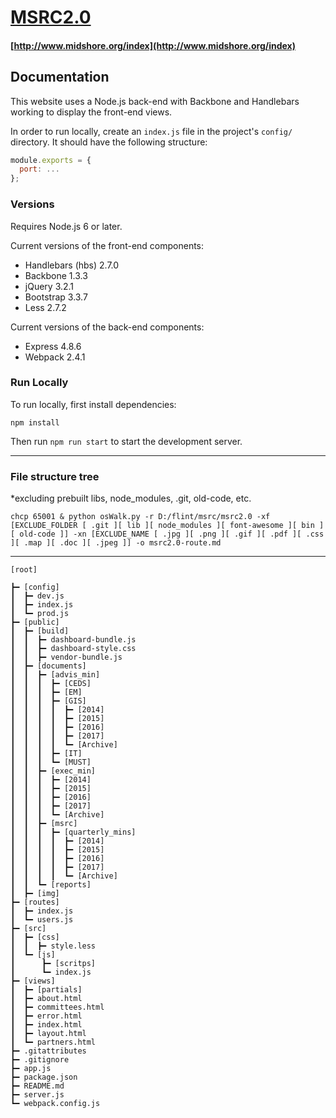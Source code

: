 # [MSRC2.0](http://www.midshore.org/index)
#### [http://www.midshore.org/index](http://www.midshore.org/index)


## Documentation
This website uses a Node.js back-end with Backbone and Handlebars working to display the front-end views.

In order to run locally, create an `index.js` file in the project's `config/` directory. It should have the following structure:

```javascript
module.exports = {
  port: ...
};
```

### Versions
Requires Node.js 6 or later.

Current versions of the front-end components:

- Handlebars (hbs) 2.7.0
- Backbone 1.3.3
- jQuery 3.2.1
- Bootstrap 3.3.7
- Less 2.7.2

Current versions of the back-end components:

- Express 4.8.6
- Webpack 2.4.1

### Run Locally
To run locally, first install dependencies:

```
npm install
```

Then run `npm run start` to start the development server.

---
### File structure tree
*excluding prebuilt libs, node_modules, .git, old-code, etc.

```
chcp 65001 & python osWalk.py -r D:/flint/msrc/msrc2.0 -xf [EXCLUDE_FOLDER [ .git ][ lib ][ node_modules ][ font-awesome ][ bin ][ old-code ]] -xn [EXCLUDE_NAME [ .jpg ][ .png ][ .gif ][ .pdf ][ .css ][ .map ][ .doc ][ .jpeg ]] -o msrc2.0-route.md
```
---
```
[root]

┣━ [config]
┃  ┣━ dev.js
┃  ┣━ index.js
┃  ┗━ prod.js
┣━ [public]
┃  ┣━ [build]
┃  ┃  ┣━ dashboard-bundle.js
┃  ┃  ┣━ dashboard-style.css
┃  ┃  ┣━ vendor-bundle.js
┃  ┣━ [documents]
┃  ┃  ┣━ [advis_min]
┃  ┃  ┃  ┣━ [CEDS]
┃  ┃  ┃  ┣━ [EM]
┃  ┃  ┃  ┣━ [GIS]
┃  ┃  ┃  ┃  ┣━ [2014]
┃  ┃  ┃  ┃  ┣━ [2015]
┃  ┃  ┃  ┃  ┣━ [2016]
┃  ┃  ┃  ┃  ┣━ [2017]
┃  ┃  ┃  ┃  ┗━ [Archive]
┃  ┃  ┃  ┣━ [IT]
┃  ┃  ┃  ┗━ [MUST]
┃  ┃  ┣━ [exec_min]
┃  ┃  ┃  ┣━ [2014]
┃  ┃  ┃  ┣━ [2015]
┃  ┃  ┃  ┣━ [2016]
┃  ┃  ┃  ┣━ [2017]
┃  ┃  ┃  ┗━ [Archive]
┃  ┃  ┣━ [msrc]
┃  ┃  ┃  ┣━ [quarterly_mins]
┃  ┃  ┃  ┃  ┣━ [2014]
┃  ┃  ┃  ┃  ┣━ [2015]
┃  ┃  ┃  ┃  ┣━ [2016]
┃  ┃  ┃  ┃  ┣━ [2017]
┃  ┃  ┃  ┃  ┗━ [Archive]
┃  ┃  ┗━ [reports]
┃  ┣━ [img]
┣━ [routes]
┃  ┣━ index.js
┃  ┗━ users.js
┣━ [src]
┃  ┣━ [css]
┃  ┃  ┣━ style.less
┃  ┗━ [js]
┃      ┣━ [scritps]
┃      ┗━ index.js
┣━ [views]
┃  ┣━ [partials]
┃  ┣━ about.html
┃  ┣━ committees.html
┃  ┣━ error.html
┃  ┣━ index.html
┃  ┣━ layout.html
┃  ┗━ partners.html
┣━ .gitattributes
┣━ .gitignore
┣━ app.js
┣━ package.json
┣━ README.md
┣━ server.js
┗━ webpack.config.js
```